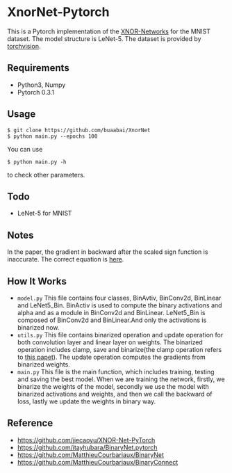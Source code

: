 XnorNet-Pytorch
===
This is a Pytorch implementation of the [XNOR-Networks](https://arxiv.org/pdf/1603.05279.pdf) for the MNIST dataset. The model structure is LeNet-5. The dataset is provided by [torchvision](http://pytorch.org/docs/master/torchvision/).
## Requirements
* Python3, Numpy
* Pytorch 0.3.1
## Usage
	$ git clone https://github.com/buaabai/XnorNet
	$ python main.py --epochs 100
You can use
	
	$ python main.py -h
to check other parameters.
## Todo
* LeNet-5 for MNIST
## Notes
In the paper, the gradient in backward after the scaled sign function is inaccurate. The correct equation is [here](https://github.com/jiecaoyu/XNOR-Net-PyTorch/blob/master/notes/notes.pdf).
## How It Works
* `model.py`
This file contains four classes, BinAvtiv, BinConv2d, BinLinear and LeNet5_Bin. BinActiv is used to compute the binary activations and alpha and as a module in BinConv2d and BinLinear. LeNet5_Bin is composed of BinConv2d and BinLinear.And only the activations is binarized now.
* `utils.py`
This file contains binarized operation and update operation for both convolution layer and linear layer on weights. The binarized operation includes clamp, save and binarize(the clamp operation refers to [this papet](https://arxiv.org/pdf/1602.02830.pdf)). The update operation computes the gradients from binarized weights.
* `main.py`
This file is the main function, which includes training, testing and saving the best model. When we are training the network, firstly, we binarize the weights of the model, secondly we use the model with binarized activations and weights, and then we call the backward of loss, lastly we update the weights in binary way.
## Reference
* https://github.com/jiecaoyu/XNOR-Net-PyTorch
* https://github.com/itayhubara/BinaryNet.pytorch
* https://github.com/MatthieuCourbariaux/BinaryNet
* https://github.com/MatthieuCourbariaux/BinaryConnect

	